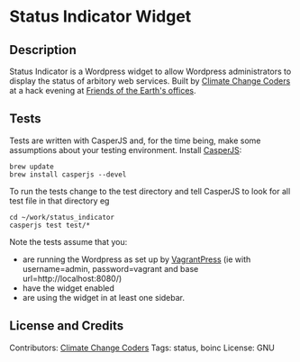 # Status Indicator Widget
## Description 
Status Indicator is a Wordpress widget to allow Wordpress administrators to display the status of arbitory web services.
Built by [Climate Change Coders](http://www.cccoders.org/) at a hack evening at [Friends of the Earth's offices](http://www.meetup.com/London-Climate-Change-Coders/events/185855322/).


## Tests 
Tests are written with CasperJS and, for the time being, make some assumptions about your testing environment.
Install [CasperJS](http://docs.casperjs.org/en/latest/installation.html#installing-from-homebrew-osx):

    brew update
    brew install casperjs --devel

To run the tests change to the test directory and tell CasperJS to look for all test file in that directory eg

    cd ~/work/status_indicator
    casperjs test test/*

Note the tests assume that you:
* are running the Wordpress as set up by [VagrantPress](http://vagrantpress.org/)  (ie with username=admin, password=vagrant and base url=http://localhost:8080/)  
* have the widget enabled
* are using the widget in at least one sidebar.

## License and Credits
Contributors: [Climate Change Coders](http://www.cccoders.org/)
Tags: status, boinc
License: GNU






